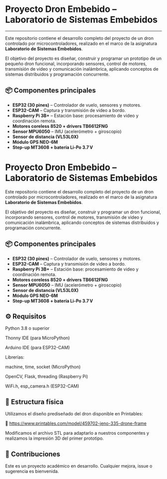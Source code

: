 # Proyecto Dron Embebido – Laboratorio de Sistemas Embebidos
---


Este repositorio contiene el desarrollo completo del proyecto de un dron controlado por microcontroladores, realizado en el marco de la asignatura **Laboratorio de Sistemas Embebidos**.

El objetivo del proyecto es diseñar, construir y programar un prototipo de un pequeño dron funcional, incorporando sensores, control de motores, transmisión de video y comunicación inalámbrica, aplicando conceptos de sistemas distribuidos y programación concurrente.

## 📦 Componentes principales

- **ESP32 (30 pines)** – Controlador de vuelo, sensores y motores.
- **ESP32-CAM** – Captura y transmisión de video a bordo.
- **Raspberry Pi 3B+** – Estación base: procesamiento de video y coordinación remota.
- **Motores coreless 8520 + drivers TB6612FNG**
- **Sensor MPU6050** – IMU (acelerómetro + giroscopio)
- **Sensor de distancia (VL53L0X)**
- **Módulo GPS NEO-6M**
- **Step-up MT3608 + batería Li-Po 3.7 V**

# Proyecto Dron Embebido – Laboratorio de Sistemas Embebidos

Este repositorio contiene el desarrollo completo del proyecto de un dron controlado por microcontroladores, realizado en el marco de la asignatura **Laboratorio de Sistemas Embebidos**.

El objetivo del proyecto es diseñar, construir y programar un dron funcional, incorporando sensores, control de motores, transmisión de video y comunicación inalámbrica, aplicando conceptos de sistemas distribuidos y programación concurrente.

## 📦 Componentes principales

- **ESP32 (30 pines)** – Controlador de vuelo, sensores y motores.
- **ESP32-CAM** – Captura y transmisión de video a bordo.
- **Raspberry Pi 3B+** – Estación base: procesamiento de video y coordinación remota.
- **Motores coreless 8520 + drivers TB6612FNG**
- **Sensor MPU6050** – IMU (acelerómetro + giroscopio)
- **Sensor de distancia (VL53L0X)**
- **Módulo GPS NEO-6M**
- **Step-up MT3608 + batería Li-Po 3.7 V**



## ⚙️ Requisitos
Python 3.8 o superior

Thonny IDE (para MicroPython)

Arduino IDE (para ESP32-CAM)

Librerías:

machine, time, socket (MicroPython)

OpenCV, Flask, threading (Raspberry Pi)

WiFi.h, esp_camera.h (ESP32-CAM)


## 📸 Estructura física
Utilizamos el diseño prediseñado del dron disponible en Printables:

🔗 https://www.printables.com/model/459702-jeno-335-drone-frame

Modificamos el archivo STL para adaptarlo a nuestros componentes y realizamos la impresión 3D del primer prototipo.

## 🤝 Contribuciones
Este es un proyecto académico en desarrollo. Cualquier mejora, issue o sugerencia es bienvenida.



